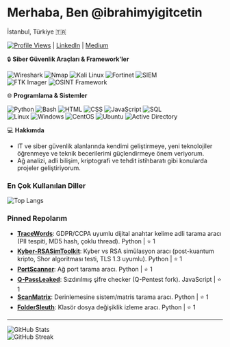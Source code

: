 # Merhaba, Ben @ibrahimyigitcetin  
İstanbul, Türkiye 🇹🇷  

[![Profile Views](https://komarev.com/ghpvc/?username=ibrahimyigitcetin&color=blue)](https://github.com/ibrahimyigitcetin) | [LinkedIn](https://www.linkedin.com/in/ibrahim-yi%C4%9Fit-%C3%A7etin-b44209287) | [Medium](https://medium.com/@ibrahimyigitctn)  

🔒 **Siber Güvenlik Araçları & Framework'ler**  

![Wireshark](https://img.shields.io/badge/Wireshark-1679A7?style=for-the-badge&logo=wireshark&logoColor=white) ![Nmap](https://img.shields.io/badge/Nmap-0457C?style=for-the-badge&logo=nmap&logoColor=white) ![Kali Linux](https://img.shields.io/badge/Kali_Linux-557C94?style=for-the-badge&logo=kali-linux&logoColor=white) ![Fortinet](https://img.shields.io/badge/Fortinet-FF0000?style=for-the-badge&logo=fortinet&logoColor=white) ![SIEM](https://img.shields.io/badge/SIEM-0078D7?style=for-the-badge&logoColor=white)  
![FTK Imager](https://img.shields.io/badge/FTK_Imager-2E3192?style=for-the-badge&logoColor=white) ![OSINT Framework](https://img.shields.io/badge/OSINT_Framework-8A2BE2?style=for-the-badge&logoColor=white)  

🌐 **Programlama & Sistemler**  

![Python](https://img.shields.io/badge/Python-3776AB?style=for-the-badge&logo=python&logoColor=white) ![Bash](https://img.shields.io/badge/Bash-4EA725?style=for-the-badge&logo=gnu-bash&logoColor=white) ![HTML](https://img.shields.io/badge/HTML-E34F26?style=for-the-badge&logo=html5&logoColor=white) ![CSS](https://img.shields.io/badge/CSS-1572B6?style=for-the-badge&logo=css3&logoColor=white) ![JavaScript](https://img.shields.io/badge/JavaScript-F7DF1E?style=for-the-badge&logo=javascript&logoColor=black) ![SQL](https://img.shields.io/badge/SQL-4479A1?style=for-the-badge&logo=postgresql&logoColor=white)  
![Linux](https://img.shields.io/badge/Linux-FCC624?style=for-the-badge&logo=linux&logoColor=black) ![Windows](https://img.shields.io/badge/Windows-0078D6?style=for-the-badge&logo=windows&logoColor=white) ![CentOS](https://img.shields.io/badge/CentOS-262577?style=for-the-badge&logo=centos&logoColor=white) ![Ubuntu](https://img.shields.io/badge/Ubuntu-E95420?style=for-the-badge&logo=ubuntu&logoColor=white) ![Active Directory](https://img.shields.io/badge/Active_Directory-00AEEF?style=for-the-badge&logo=microsoft&logoColor=white)  

💻 **Hakkımda**  
 
- IT ve siber güvenlik alanlarında kendimi geliştirmeye, yeni teknolojiler öğrenmeye ve teknik becerilerimi güçlendirmeye önem veriyorum.  
- Ağ analizi, adli bilişim, kriptografi ve tehdit istihbaratı gibi konularda projeler geliştiriyorum.   

### En Çok Kullanılan Diller  
![Top Langs](https://github-readme-stats.vercel.app/api/top-langs/?username=ibrahimyigitcetin&layout=compact&theme=dark&hide_border=true&bg_color=0d1117&border_color=30363d&title_color=58a6ff)  

### Pinned Repolarım  
- **[TraceWords](https://github.com/ibrahimyigitcetin/TraceWords)**: GDPR/CCPA uyumlu dijital anahtar kelime adli tarama aracı (PII tespiti, MD5 hash, çoklu thread). Python | ⭐ 1  
- **[Kyber-RSASimToolkit](https://github.com/ibrahimyigitcetin/Kyber-RSASimToolkit)**: Kyber vs RSA simülasyon aracı (post-kuantum kripto, Shor algoritması testi, TLS 1.3 uyumlu). Python | ⭐ 1  
- **[PortScanner](https://github.com/ibrahimyigitcetin/PortScanner)**: Ağ port tarama aracı. Python | ⭐ 1  
- **[Q-PassLeaked](https://github.com/ibrahimyigitcetin/Q-PassLeaked)**: Sızdırılmış şifre checker (Q-Pentest fork). JavaScript | ⭐ 1  
- **[ScanMatrix](https://github.com/ibrahimyigitcetin/ScanMatrix)**: Derinlemesine sistem/matris tarama aracı. Python | ⭐ 1  
- **[FolderSleuth](https://github.com/ibrahimyigitcetin/FolderSleuth)**: Klasör dosya değişiklik izleme aracı. Python | ⭐ 1  

---

![GitHub Stats](https://github-readme-stats.vercel.app/api?username=ibrahimyigitcetin&show_icons=true&theme=dark&hide_border=true)  
![GitHub Streak](https://github-readme-streak-stats.herokuapp.com/?user=ibrahimyigitcetin&theme=dark)  
